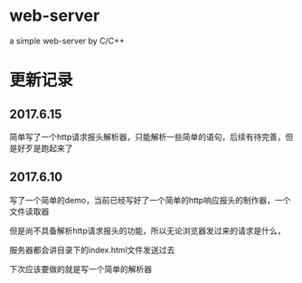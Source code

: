 # web-server
a simple web-server by C/C++

# 更新记录
## 2017.6.15
简单写了一个http请求报头解析器，只能解析一些简单的语句，后续有待完善，但是好歹是跑起来了

## 2017.6.10
写了一个简单的demo，当前已经写好了一个简单的http响应报头的制作器，一个文件读取器

但是尚不具备解析http请求报头的功能，所以无论浏览器发过来的请求是什么，

服务器都会讲目录下的index.html文件发送过去

下次应该要做的就是写一个简单的解析器
